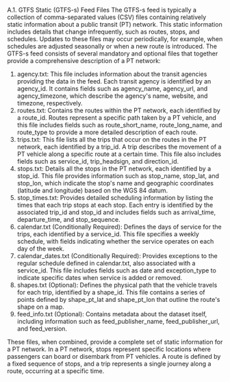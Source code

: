 A.1. GTFS Static (GTFS-s) Feed Files
The GTFS-s feed is typically a collection of comma-separated values (CSV) files containing relatively static information about a public transit (PT) network. This static information includes details that change infrequently, such as routes, stops, and schedules. Updates to these files may occur periodically, for example, when schedules are adjusted seasonally or when a new route is introduced.
 The GTFS-s feed consists of several mandatory and optional files that together provide a comprehensive description of a PT network:
1.	agency.txt: This file includes information about the transit agencies providing the data in the feed. Each transit agency is identified by an agency_id. It contains fields such as agency_name, agency_url, and agency_timezone, which describe the agency's name, website, and timezone, respectively.
2.	routes.txt: Contains the routes within the PT network, each identified by a route_id. Routes represent a specific path taken by a PT vehicle, and this file includes fields such as route_short_name, route_long_name, and route_type to provide a more detailed description of each route.
3.	trips.txt: This file lists all the trips that occur on the routes in the PT network, each identified by a trip_id. A trip describes the movement of a PT vehicle along a specific route at a certain time. This file also includes fields such as service_id, trip_headsign, and direction_id.
4.	stops.txt: Details all the stops in the PT network, each identified by a stop_id. This file provides information such as stop_name, stop_lat, and stop_lon, which indicate the stop's name and geographic coordinates (latitude and longitude) based on the WGS 84 datum.
5.	stop_times.txt: Provides detailed scheduling information by listing the times that each trip stops at each stop. Each entry is identified by the associated trip_id and stop_id and includes fields such as arrival_time, departure_time, and stop_sequence.
6.	calendar.txt (Conditionally Required): Defines the days of service for the trips, each identified by a service_id. This file specifies a weekly schedule, with fields indicating whether the service operates on each day of the week.
7.	calendar_dates.txt (Conditionally Required): Provides exceptions to the regular schedule defined in calendar.txt, also associated with a service_id. This file includes fields such as date and exception_type to indicate specific dates when service is added or removed.
8.	shapes.txt (Optional): Defines the physical path that the vehicle travels for each trip, identified by a shape_id. This file contains a series of points defined by shape_pt_lat and shape_pt_lon that outline the route's shape on a map.
9.	feed_info.txt (Optional): Contains metadata about the dataset itself, including information such as feed_publisher_name, feed_publisher_url, and feed_version.

These files, when combined, provide a complete set of static information for a PT network. In a PT network, stops represent specific locations where passengers can board or disembark from PT vehicles. A route is defined by a fixed sequence of stops, and a trip represents a single journey along a route, occurring at a specific time.
